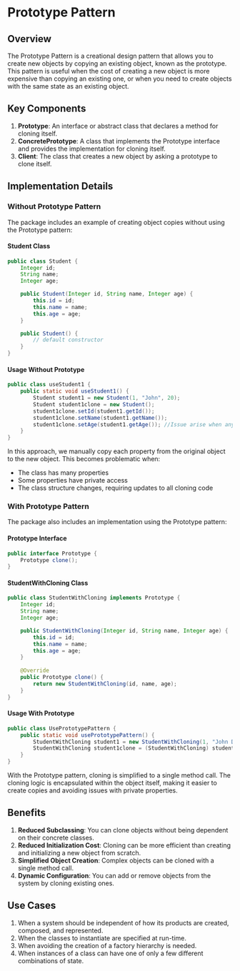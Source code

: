 # Prototype Pattern

## Overview
The Prototype Pattern is a creational design pattern that allows you to create new objects by copying an existing object, known as the prototype. This pattern is useful when the cost of creating a new object is more expensive than copying an existing one, or when you need to create objects with the same state as an existing object.

## Key Components
1. **Prototype**: An interface or abstract class that declares a method for cloning itself.
2. **ConcretePrototype**: A class that implements the Prototype interface and provides the implementation for cloning itself.
3. **Client**: The class that creates a new object by asking a prototype to clone itself.

## Implementation Details

### Without Prototype Pattern
The package includes an example of creating object copies without using the Prototype pattern:

#### Student Class
```java
public class Student {
    Integer id;
    String name;
    Integer age;

    public Student(Integer id, String name, Integer age) {
        this.id = id;
        this.name = name;
        this.age = age;
    }

    public Student() {
        // default constructor
    }
}
```

#### Usage Without Prototype
```java
public class useStudent1 {
    public static void useStudent1() {
        Student student1 = new Student(1, "John", 20);
        Student student1clone = new Student();
        student1clone.setId(student1.getId());
        student1clone.setName(student1.getName());
        student1clone.setAge(student1.getAge()); //Issue arise when any property is private access
    }
}
```

In this approach, we manually copy each property from the original object to the new object. This becomes problematic when:
- The class has many properties
- Some properties have private access
- The class structure changes, requiring updates to all cloning code

### With Prototype Pattern
The package also includes an implementation using the Prototype pattern:

#### Prototype Interface
```java
public interface Prototype {
    Prototype clone();
}
```

#### StudentWithCloning Class
```java
public class StudentWithCloning implements Prototype {
    Integer id;
    String name;
    Integer age;

    public StudentWithCloning(Integer id, String name, Integer age) {
        this.id = id;
        this.name = name;
        this.age = age;
    }
    
    @Override
    public Prototype clone() {
        return new StudentWithCloning(id, name, age);
    }
}
```

#### Usage With Prototype
```java
public class UsePrototypePattern {
    public static void usePrototypePattern() {
        StudentWithCloning student1 = new StudentWithCloning(1, "John Doe", 20);
        StudentWithCloning student1clone = (StudentWithCloning) student1.clone();
    }
}
```

With the Prototype pattern, cloning is simplified to a single method call. The cloning logic is encapsulated within the object itself, making it easier to create copies and avoiding issues with private properties.

## Benefits
1. **Reduced Subclassing**: You can clone objects without being dependent on their concrete classes.
2. **Reduced Initialization Cost**: Cloning can be more efficient than creating and initializing a new object from scratch.
3. **Simplified Object Creation**: Complex objects can be cloned with a single method call.
4. **Dynamic Configuration**: You can add or remove objects from the system by cloning existing ones.

## Use Cases
1. When a system should be independent of how its products are created, composed, and represented.
2. When the classes to instantiate are specified at run-time.
3. When avoiding the creation of a factory hierarchy is needed.
4. When instances of a class can have one of only a few different combinations of state.
